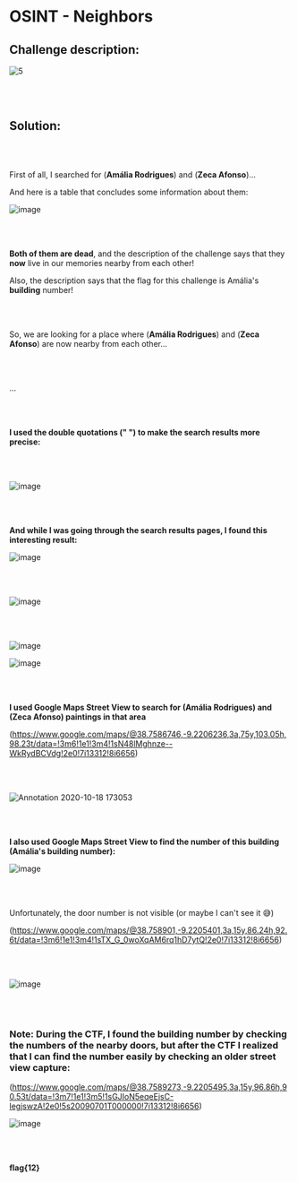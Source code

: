 # OSINT - Neighbors

## Challenge description:
![5](https://user-images.githubusercontent.com/70543460/96334901-dd511600-107c-11eb-9547-d5d2ed9e48b0.png)

<br/><br/>

## Solution:

<br/><br/>

First of all, I searched for (**Amália Rodrigues**) and (**Zeca Afonso**)...

And here is a table that concludes some information about them:

![image](https://user-images.githubusercontent.com/70543460/96335782-b8ac6c80-1083-11eb-9f6b-2a02ce18195b.png)

<br/><br/>

**Both of them are dead**, and the description of the challenge says that they **now** live in our memories nearby from each other!

Also, the description says that the flag for this challenge is Amália's **building** number!

<br/><br/>

So, we are looking for a place where (**Amália Rodrigues**) and (**Zeca Afonso**) are now nearby from each other...

<br/><br/>

...

<br/><br/>

**I used the double quotations (" ") to make the search results more precise:**

<br/><br/>

![image](https://user-images.githubusercontent.com/70543460/96369600-b28dbd00-1163-11eb-8d50-e02ce22b75ae.png)

<br/><br/>

**And while I was going through the search results pages, I found this interesting result:**

![image](https://user-images.githubusercontent.com/70543460/96369649-f54f9500-1163-11eb-9bdb-bef13905bb45.png)

<br/><br/>

![image](https://user-images.githubusercontent.com/70543460/96371043-98a2a900-1168-11eb-8da1-4b358522c10b.png)

<br/><br/>

![image](https://user-images.githubusercontent.com/70543460/96371340-e53ab400-1169-11eb-9f9d-5577c37985b6.png)

![image](https://user-images.githubusercontent.com/70543460/96371297-b02e6180-1169-11eb-80dd-855cb8a8df2d.png)

<br/><br/>

**I used Google Maps Street View to search for (**Amália Rodrigues**) and (**Zeca Afonso**) paintings in that area**

(https://www.google.com/maps/@38.7586746,-9.2206236,3a,75y,103.05h,98.23t/data=!3m6!1e1!3m4!1sN48lMghnze--WkRydBCVdg!2e0!7i13312!8i6656)

<br/><br/>

![Annotation 2020-10-18 173053](https://user-images.githubusercontent.com/70543460/96370875-069aa080-1168-11eb-8516-de640b038e91.png)

<br/><br/>

**I also used Google Maps Street View to find the number of this building (Amália's building number):**

![image](https://user-images.githubusercontent.com/70543460/96371414-4f535900-116a-11eb-9f53-f183d2a24be2.png)

<br/><br/>

Unfortunately, the door number is not visible (or maybe I can't see it 😅)

(https://www.google.com/maps/@38.758901,-9.2205401,3a,15y,86.24h,92.6t/data=!3m6!1e1!3m4!1sTX_G_0woXqAM6rq1hD7ytQ!2e0!7i13312!8i6656)

<br/><br/>

![image](https://user-images.githubusercontent.com/70543460/96371504-aa854b80-116a-11eb-87c4-997dc110dd02.png)

<br/><br/>

### Note: During the CTF, I found the building number by checking the numbers of the nearby doors, but after the CTF I realized that I can find the number easily by checking an older street view capture:

(https://www.google.com/maps/@38.7589273,-9.2205495,3a,15y,96.86h,90.53t/data=!3m7!1e1!3m5!1sGJIoN5eqeEjsC-legjswzA!2e0!5s20090701T000000!7i13312!8i6656)

![image](https://user-images.githubusercontent.com/70543460/96371884-b07c2c00-116c-11eb-9212-a3f40dd30f1f.png)

<br/><br/>

**flag{12}**
